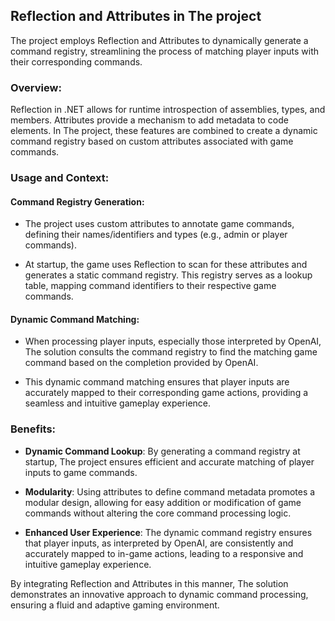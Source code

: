 ## Reflection and Attributes in The project

The project employs Reflection and Attributes to dynamically generate a command registry, streamlining the process of matching player inputs with their corresponding commands.

### Overview:
Reflection in .NET allows for runtime introspection of assemblies, types, and members. Attributes provide a mechanism to add metadata to code elements. In The project, these features are combined to create a dynamic command registry based on custom attributes associated with game commands.

### Usage and Context:

#### Command Registry Generation:
- The project uses custom attributes to annotate game commands, defining their names/identifiers and types (e.g., admin or player commands).
  
- At startup, the game uses Reflection to scan for these attributes and generates a static command registry. This registry serves as a lookup table, mapping command identifiers to their respective game commands.

#### Dynamic Command Matching:
- When processing player inputs, especially those interpreted by OpenAI, The solution consults the command registry to find the matching game command based on the completion provided by OpenAI.
  
- This dynamic command matching ensures that player inputs are accurately mapped to their corresponding game actions, providing a seamless and intuitive gameplay experience.

### Benefits:
- **Dynamic Command Lookup**: By generating a command registry at startup, The project ensures efficient and accurate matching of player inputs to game commands.
  
- **Modularity**: Using attributes to define command metadata promotes a modular design, allowing for easy addition or modification of game commands without altering the core command processing logic.
  
- **Enhanced User Experience**: The dynamic command registry ensures that player inputs, as interpreted by OpenAI, are consistently and accurately mapped to in-game actions, leading to a responsive and intuitive gameplay experience.

By integrating Reflection and Attributes in this manner, The solution demonstrates an innovative approach to dynamic command processing, ensuring a fluid and adaptive gaming environment.
